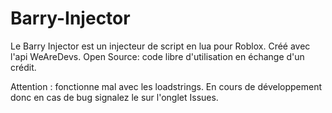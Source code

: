 # Barry-Injector

Le Barry Injector est un injecteur de script en lua pour Roblox. 
Créé avec l'api WeAreDevs. 
Open Source: code libre d'utilisation en échange d'un crédit. 

Attention : fonctionne mal avec les loadstrings. 
En cours de développement donc en cas de bug signalez le sur l'onglet Issues. 

